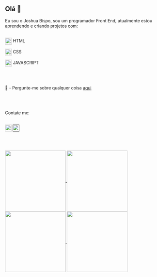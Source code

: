 ## Olá 👋

Eu sou o Joshua Bispo, sou um programador Front End, atualmente estou aprendendo e criando projetos com:
<br>
<br>

<p>
<img align="center" alt="icon Html" width="22px" src="https://icomoon.io/app/icomoon-lib/icons4acad3d/4/364.svg"/>    HTML
</p>

<p>
<img align="center" alt="icon Css" width="22px" src="https://icomoon.io/app/icomoon-lib/icons4acad3d/4/171.svg"/>    CSS
</p>

<p>
<img align="center" alt="icon Java Script" width="22px" src="https://icomoon.io/app/icomoon-lib/icons4acad3d/4/404.svg"/>    JAVASCRIPT
</p>
<br>
<br>

💬  -  Pergunte-me sobre qualquer coisa [aqui](https://www.instagram.com/joshuabrgs_)
<br>
<br>
<br>
<br>

Contate me: 
<br>
<br>

<a href="https://www.instagram.com/joshuabrgs_/">
<img align="left" alt="icon Instagram" width="22px" src="https://icomoon.io/app/icomoon-lib/icons4acad3d/4/387.svg"/>
</a>

<a href="">
<img align="left" alt="icon Linkedin" width="22px" src="https://icomoon.io/app/icomoon-lib/icons4acad3d/4/456.svg"/>
</a>
<br>
<br>
<br>
<br>
<br>

<a href="https://github.com/anuraghazra/github-readme-stats#gh-dark-mode-only">
  <img height=200 align="center" src="https://github-readme-stats.vercel.app/api?username=joshuabispo&show_icons=true&theme=gotham#gh-dark-mode-only" />
</a>

<a href="https://github.com/anuraghazra/github-readme-stats#gh-light-mode-only">
  <img height=200 align="center" src="https://github-readme-stats.vercel.app/api?username=joshuabispo&show_icons=true&theme=catppuccin_latte#gh-light-mode-only" />
</a>

<a href="https://github.com/anuraghazra/github-readme-stats#gh-dark-mode-only">
  <img height=200 align="center" src="https://github-readme-stats.vercel.app/api/top-langs?username=joshuabispo&layout=compact&langs_count=8&card_width=320&theme=gotham#gh-dark-mode-only" />
</a>

<a href="https://github.com/anuraghazra/github-readme-stats#gh-light-mode-only">
  <img height=200 align="center" src="https://github-readme-stats.vercel.app/api/top-langs/?username=joshuabispo&layout=compact&langs_count=8&card_width=320&theme=catppuccin_latte#gh-light-mode-only" />
</a>

